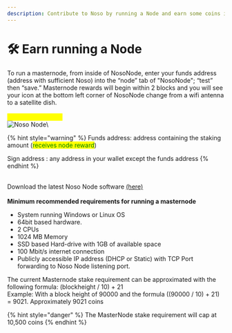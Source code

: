 ```yaml
---
description: Contribute to Noso by running a Node and earn some coins in process :)
---
```


# 🛠 Earn running a Node

To run a masternode, from inside of NosoNode, enter your funds address (address with sufficient Noso) into the “node” tab of "NosoNode"; “test” then “save.” Masternode rewards will begin within 2 blocks and you will see your icon at the bottom left corner of NosoNode change from a wifi antenna to a satellite dish.\
\
<mark style="color:yellow;">**Masternodes (MN)**</mark>\
![Noso Node](https://nosocoin.com/docs/images/nosonode2.png)\


{% hint style="warning" %}
Funds address: address containing the staking amount (<mark style="color:green;">receives node reward</mark>)

Sign address : any address in your wallet except the funds address
{% endhint %}

\
Download the latest Noso Node software [(here)](https://github.com/Noso-Project/NosoNode/releases)\
\
**Minimum recommended requirements for running a masternode**

* System running Windows or Linux OS
* 64bit based hardware.
* 2 CPUs
* 1024 MB Memory
* SSD based Hard-drive with 1GB of available space
* 100 Mbit/s internet connection
* Publicly accessible IP address (DHCP or Static) with TCP Port forwarding to Noso Node listening port.

The current Masternode stake requirement can be approximated with the following formula: (blockheight / 10) + 21\
Example: With a block height of 90000 and the formula ((90000 / 10) + 21) = 9021. Approximately 9021 coins

{% hint style="danger" %}
The MasterNode stake requirement will cap at 10,500 coins
{% endhint %}
